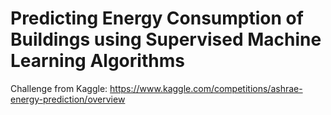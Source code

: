 # Predicting Energy Consumption of Buildings using Supervised Machine Learning Algorithms

Challenge from Kaggle: https://www.kaggle.com/competitions/ashrae-energy-prediction/overview

